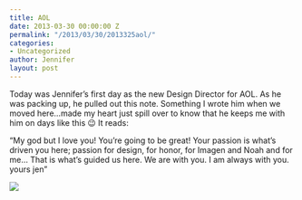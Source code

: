 ```yaml
---
title: AOL
date: 2013-03-30 00:00:00 Z
permalink: "/2013/03/30/2013325aol/"
categories:
- Uncategorized
author: Jennifer
layout: post
---
```


Today was Jennifer&#8217;s first day as the new Design Director for AOL. As he was packing up, he pulled out this note. Something I wrote him when we moved here&#8230;made my heart just spill over to know that he keeps me with him on days like this 😉 It reads:

&#8220;My god but I love you! You&#8217;re going to be great! Your passion is what&#8217;s driven you here; passion for design, for honor, for Imagen and Noah and for me&#8230; That is what&#8217;s guided us here. We are with you. I am always with you. yours jen&#8221; &nbsp;

![](/teamelam/assets/images/AOL/iphone-20130325122753-0.jpg)
